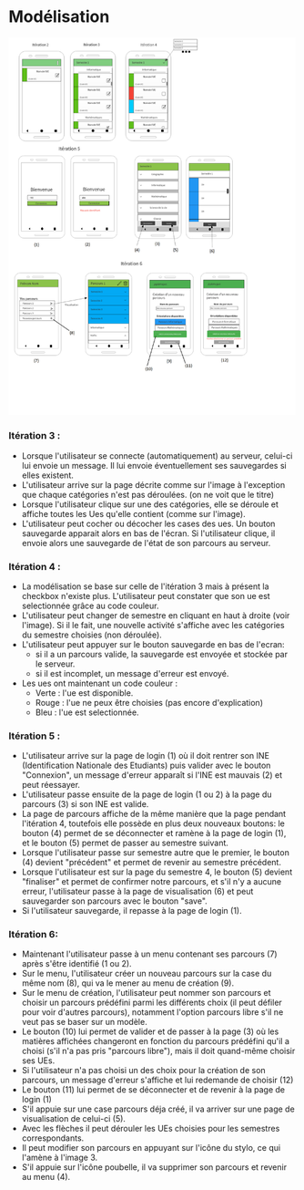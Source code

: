 # Modélisation
![Model](https://github.com/L3-Info-Miage-Universite-Cote-D-Azur/pl2020-plplb/blob/master/documentation/ihm/modelisation.png)

### Itération 3 :
- Lorsque l'utilisateur se connecte (automatiquement) au serveur, celui-ci lui envoie un message.
Il lui envoie éventuellement ses sauvegardes si elles existent.
- L'utilisateur arrive sur la page décrite comme sur l'image à l'exception que chaque catégories
n'est pas déroulées. (on ne voit que le titre)
- Lorsque l'utilisateur clique sur une des catégories, elle se déroule et affiche toutes les Ues
qu'elle contient (comme sur l'image).
- L'utilisateur peut cocher ou décocher les cases des ues. Un bouton sauvegarde apparait alors en bas
de l'écran. Si l'utilisateur clique, il envoie alors une sauvegarde de l'état de son parcours au serveur.

### Itération 4 :
- La modélisation se base sur celle de l'itération 3 mais à présent la checkbox n'existe plus. L'utilisateur
peut constater que son ue est selectionnée grâce au code couleur.
- L'utilisateur peut changer de semestre en cliquant en haut à droite (voir l'image). Si il le fait, une
nouvelle activité s'affiche avec les catégories du semestre choisies (non déroulée).
- L'utilisateur peut appuyer sur le bouton sauvegarde en bas de l'ecran:
	- si il a un parcours valide, la sauvegarde est envoyée et stockée par le serveur.
	- si il est incomplet, un message d'erreur est envoyé.
- Les ues ont maintenant un code couleur :
    - Verte : l'ue est disponible.
    - Rouge : l'ue ne peux être choisies (pas encore d'explication)
    - Bleu : l'ue est selectionnée.

### Itération 5 :
- L'utilisateur arrive sur la page de login (1) où il doit rentrer son INE (Identification Nationale des Etudiants)
puis valider avec le bouton "Connexion", un message d'erreur apparaît si l'INE est mauvais (2) et peut réessayer.
- L'utilisateur passe ensuite de la page de login (1 ou 2) à la page du parcours (3) si son INE est valide.
- La page de parcours affiche de la même manière que la page pendant l'itération 4, toutefois elle possède
en plus deux nouveaux boutons: le bouton (4) permet de se déconnecter et ramène à la page de login (1), et le
bouton (5) permet de passer au semestre suivant.
- Lorsque l'utilisateur passe sur semestre autre que le premier, le bouton (4) devient "précédent" et permet
de revenir au semestre précédent.
- Lorsque l'utilisateur est sur la page du semestre 4, le bouton (5) devient "finaliser" et permet de confirmer
notre parcours, et s'il n'y a aucune erreur, l'utilisateur passe à la page de visualisation (6) et peut sauvegarder
son parcours avec le bouton "save".
- Si l'utilisateur sauvegarde, il repasse à la page de login (1).

### Itération 6:
- Maintenant l'utilisateur passe à un menu contenant ses parcours (7) après s'être identifié (1 ou 2).
- Sur le menu, l'utilisateur créer un nouveau parcours sur la case du même nom (8), qui va le mener au menu de création (9).
- Sur le menu de création, l'utilisateur peut nommer son parcours et choisir un parcours prédéfini parmi les 
différents choix (il peut défiler pour voir d'autres parcours), notamment l'option parcours libre s'il ne veut pas
se baser sur un modèle.
- Le bouton (10) lui permet de valider et de passer à la page (3) où les matières affichées changeront en
fonction du parcours prédéfini qu'il a choisi (s'il n'a pas pris "parcours libre"), mais il doit quand-même choisir
ses UEs.
- Si l'utilisateur n'a pas choisi un des choix pour la création de son parcours, un message d'erreur s'affiche et lui
redemande de choisir (12)
- Le bouton (11) lui permet de se déconnecter et de revenir à la page de login (1)
- S'il appuie sur une case parcours déja créé, il va arriver sur une page de visualisation de celui-ci (5).
- Avec les flèches il peut dérouler les UEs choisies pour les semestres correspondants.
- Il peut modifier son parcours en appuyant sur l'icône du stylo, ce qui l'amène à l'image 3.
- S'il appuie sur l'icône poubelle, il va supprimer son parcours et revenir au menu (4).
